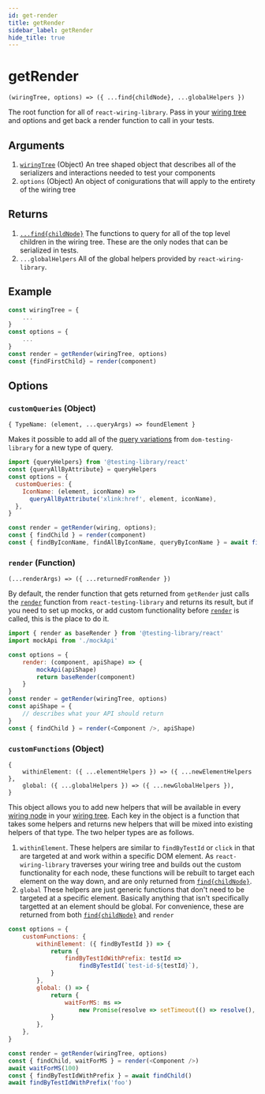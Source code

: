 ```yaml
---
id: get-render
title: getRender
sidebar_label: getRender
hide_title: true
---
```


# getRender
`(wiringTree, options) => ({ ...find{childNode}, ...globalHelpers })`

The root function for all of `react-wiring-library`. Pass in your [wiring tree](wiring-tree.md) and options and get back a render function to call in your tests. 

## Arguments
1. [`wiringTree`](wiring-tree.md) (Object) An tree shaped object that describes all of the serializers and interactions needed to test your components
2. `options` (Object) An object of conigurations that will apply to the entirety of the wiring tree

## Returns
1. [`...find{childNode}`](find-child.md) The functions to query for all of the top level children in the wiring tree.  These are the only nodes that can be serialized in tests. 
2. `...globalHelpers` All of the global helpers provided by `react-wiring-library`.

## Example
```javascript
const wiringTree = {
    ...
}
const options = {
    ...
}
const render = getRender(wiringTree, options)
const {findFirstChild} = render(component)
```

## Options

### `customQueries` (Object)
`{ TypeName: (element, ...queryArgs) => foundElement }`

Makes it possible to add all of the [query variations](https://testing-library.com/docs/dom-testing-library/api-queries) from `dom-testing-library` for a new type of query. 

```javascript
import {queryHelpers} from '@testing-library/react'
const {queryAllByAttribute} = queryHelpers
const options = {
  customQueries: {
    IconName: (element, iconName) =>
      queryAllByAttribute('xlink:href', element, iconName),
  },
}

const render = getRender(wiring, options);
const { findChild } = render(component)
const { findByIconName, findAllByIconName, queryByIconName } = await findChild()
```

### `render` (Function)
`(...renderArgs) => ({ ...returnedFromRender })`

By default, the render function that gets returned from `getRender` just calls the [`render`](https://testing-library.com/docs/react-testing-library/api#render) function from `react-testing-library` and returns its result, but if you need to set up mocks, or add custom functionality before [`render`](https://testing-library.com/docs/react-testing-library/api#render) is called, this is the place to do it. 

```javascript
import { render as baseRender } from '@testing-library/react'
import mockApi from './mockApi'

const options = {
    render: (component, apiShape) => {
        mockApi(apiShape)
        return baseRender(component)
    }
}
const render = getRender(wiringTree, options)
const apiShape = {
    // describes what your API should return
}
const { findChild } = render(<Component />, apiShape)
```

### `customFunctions` (Object)
```
{ 
    withinElement: ({ ...elementHelpers }) => ({ ...newElementHelpers },
    global: ({ ...globalHelpers }) => ({ ...newGlobalHelpers }),
}
```

This object allows you to add new helpers that will be available in every [wiring node](wiring-node.md) in your [wiring tree](wiring-tree.md). Each key in the object is a function that takes some helpers and returns new helpers that will be mixed into existing helpers of that type. The two helper types are as follows. 
1. `withinElement`. These helpers are similar to `findByTestId` or `click` in that are targeted at and work within a specific DOM element. As `react-wiring-library` traverses your wiring tree and builds out the custom functionality for each node, these functions will be rebuilt to target each element on the way down, and are only returned from [`find{childNode}`](find-child.md). 
2. `global` These helpers are just generic functions that don't need to be targeted at a specific element. Basically anything that isn't specifically targetted at an element should be global. For convenience, these are returned from both [`find{childNode}`](find-child.md) and `render`

```javascript
const options = {
    customFunctions: {
        withinElement: ({ findByTestId }) => {
            return {
                findByTestIdWithPrefix: testId =>
                    findByTestId(`test-id-${testId}`),
            }
        },
        global: () => {
            return {
                waitForMS: ms =>
                    new Promise(resolve => setTimeout(() => resolve(), ms)),
            }
        },
    },
}

const render = getRender(wiringTree, options)
const { findChild, waitForMS } = render(<Component />)
await waitForMS(100)
const { findByTestIdWithPrefix } = await findChild()
await findByTestIdWithPrefix('foo')
```




